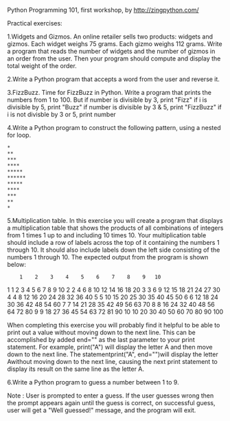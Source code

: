 
Python Programming 101, first workshop, by http://zingpython.com/ 

Practical exercises:

1.Widgets and Gizmos.
An online retailer sells two products: widgets and gizmos. Each widget weighs 75 grams. Each gizmo weighs 112 grams. Write a program that reads the number of widgets and the number of gizmos in an order from the user. Then your program should compute and display the total weight of the order.

2.Write a Python program that accepts a word from the user and reverse it.

3.FizzBuzz. Time for FizzBuzz in Python. Write a program that prints the numbers from 1 to 100. But if number is divisible by 3, print "Fizz" if i is divisible by 5, print "Buzz" if number is divisible by 3 & 5, print "FizzBuzz" if i is not divisble by 3 or 5, print number

4.Write a Python program to construct the following pattern, using a nested for loop.
```
*
**
***
****
*****
******
*****
****
***
**
*
 ``` 

5.Multiplication table.
In this exercise you will create a program that displays a multiplication table that shows the products of all combinations of integers from 1 times 1 up to and including 10 times 10. Your multiplication table should include a row of labels across the top of it containing the numbers 1 through 10. It should also include labels down the left side consisting of the numbers 1 through 10. The expected output from the program is shown below:

        1    2    3    4    5    6    7    8    9   10 
   1    1    2    3    4    5    6    7    8    9   10 
   2    2    4    6    8   10   12   14   16   18   20 
   3    3    6    9   12   15   18   21   24   27   30 
   4    4    8   12   16   20   24   28   32   36   40 
   5    5   10   15   20   25   30   35   40   45   50 
   6    6   12   18   24   30   36   42   48   54   60 
   7    7   14   21   28   35   42   49   56   63   70 
   8    8   16   24   32   40   48   56   64   72   80 
   9    9   18   27   36   45   54   63   72   81   90 
  10   10   20   30   40   50   60   70   80   90  100 

When completing this exercise you will probably find it helpful to be able to print out a value without moving down to the next line. This can be accomplished by added end="" as the last parameter to your print statement. For example, print("A") will display the letter A and then move down to the next line. The statementprint("A", end="")will display the letter Awithout moving down to the next line, causing the next print statement to display its result on the same line as the letter A.

6.Write a Python program to guess a number between 1 to 9.

Note : User is prompted to enter a guess. If the user guesses wrong then the prompt appears again until the guess is correct, on successful guess, user will get a "Well guessed!" message, and the program will exit.